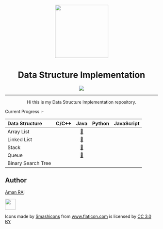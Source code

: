 <p align="center"><img src="https://image.flaticon.com/icons/svg/302/302389.svg" align="center" width="175"></p>
<h1 align="center">Data Structure Implementation</h1>

<p align="center">
<a href="https://travis-ci.com/aashutoshrathi/keepr-flutter"><img src="https://travis-ci.com/aashutoshrathi/keepr-flutter.svg?token=x5wHaKpXyy9apivkjrhr&branch=master" align="center"></a>
</p>
<hr>
<p align="center">Hi this is my Data Structure Implementation repository.
</p>

Current Progress :- 

| Data Structure | C/C++ | Java | Python | JavaScript |
|:--------------|:----------------:|:----------------:|:----------------:|:-----------------:|
| Array List |          |   [📜](https://github.com/AmanRaj1608/DS-Implementation/tree/master/Java/1_ArrayList)    |            |             |
| Linked List |         |   [📜](https://github.com/AmanRaj1608/DS-Implementation/tree/master/Java/2_LinkedList)     |            |             |
| Stack |               |    [📜](https://github.com/AmanRaj1608/DS-Implementation/tree/master/Java/3_Stack)   |            |             |
| Queue |               |    [📜](https://github.com/AmanRaj1608/DS-Implementation/tree/master/Java/4_Queue)    |            |             |
| Binary Search Tree |  |          |            |             |

## Author

[Aman RAj](https://github.com/amanraj1608)

[<img src="https://image.flaticon.com/icons/svg/185/185964.svg" width="35" padding="10">](https://linkedin.com/in/aashutoshrathi)

<div>Icons made by <a href="https://www.flaticon.com/authors/smashicons" title="Smashicons">Smashicons</a> from <a href="https://www.flaticon.com/" title="Flaticon">www.flaticon.com</a> is licensed by <a href="http://creativecommons.org/licenses/by/3.0/" title="Creative Commons BY 3.0" target="_blank">CC 3.0 BY</a></div>

